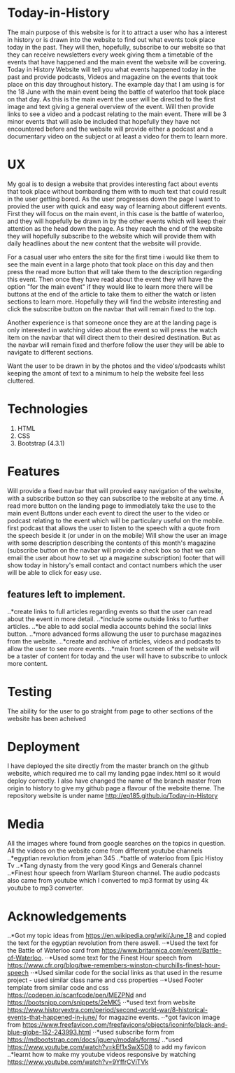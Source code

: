 # Today-in-History

The main purpose of this website is for it to attract a user who has a interest in history or is drawn into the website to find out what events took place today in the past. They will then, hopefully, subscribe to our website so that they can receive newsletters every week giving them a timetable of the events that have happened and the main event the website will be covering.
Today in History Website will tell you what events happened today in the past and provide podcasts, Videos and magazine on the events that took place on this day throughout history. The example day that I am using is for the 18 June with the main event being the battle of waterloo that took place on that day. As this is the main event the user will be directed to the first image and text giving a general overview of the event. Will then provide links to see a video and a podcast relating to the main event.
There will be 3 minor events that will aslo be included that hopefully they have not encountered before and the website will provide either a podcast and a documentary video on the subject or at least a video for them to learn more. 

# UX

My goal is to design a website that provides interesting fact about events that took place without bombarding them with to much text that could result in the user getting bored.
As the user progresses down the page I want to provied the user with quick and easy way of learning about different events. First they will focus on the main event, in this case is the battle of waterloo,
and they will hopefully be drawn in by the other events which will keep their attention as the head down the page. As they reach the end of the website they will hopefully subscribe to the 
website which will provide them with daily headlines about the new content that the website will provide.

For a casual user who enters the site for the first time i would like them to see the main event in a large photo that took place on this day and then press the read more button that will take them to the description regarding this event.
Then once they have read about the event they will have the option "for the main event" if they would like to learn more there will be buttons at the end of the article to take them to either the watch or listen sections to learn more. Hopefully they will find
the website interesting and click the subscribe button on the navbar that will remain fixed to the top.

Another experience is that someone once they are at the landing page is only interested in watching video about the event so will press the watch item on the navbar that will direct them to their desired destination.
But as the navbar will remain fixed and therfore follow the user they will be able to navigate to different sections.

Want the user to be drawn in by the photos and the video's/podcasts whilst keeping the amont of text to a minimum to help the website feel less cluttered.

# Technologies

1. HTML
2. CSS
3. Bootstrap (4.3.1)

# Features

Will provide a fixed navbar that will provied easy navigation of the website, with a subscribe button so they can subscribe to the website at any time.
A read more button on the landing page to immediately take the use to the main event 
Buttons under each event to direct the user to the video or podcast relating to the event which will be particulary useful on the mobile.
first podcast that allows the user to listen to the speech with a quote from the speech beside it (or under in on the mobile)
Will show the user an image with some description describing the contents of this month's magazine (subscribe button on the navbar will provide a check box so that we can email the user about how to set up a magazine subscription)
footer that will show today in history's email contact and contact numbers which the user will be able to click for easy use.

## features left to implement.
..*create links to full articles regarding events so that the user can read about the event in more detail.
..*include some outside links to further articles.
..*be able to add social media accounts behind the social links button.
..*more advanced forms allowung the user to purchase magazines from the website.
..*create and archive of articles, videos and podcasts to allow the user to see more events.
..*main front screen of the website will be a taster of content for today and the user will have to subscribe to unlock more content.

# Testing
The ability for the user to go straight from page to other sections of the website has been acheived 

# Deployment
I have deployed the site directly from the master branch on the github website, which required me to call my landing pgae index.html so it would deploy correctly.
I also have changed the name of the branch master from origin to history to give my github page a flavour of the website theme.
The repository website is under name http://ep185.github.io/Today-in-History

# Media
All the images where found from google searches on the topics in question.
All the videos on the website come from different youtube channels
..*egyptian revolution from jehan 345
..*battle of waterloo from Epic Histoy Tv
..*Tang dynasty from the very good Kings and Generals channel
..*Finest hour speech from Warllam Stureon channel.
The audio podcasts also came from youtube which I converted to mp3 format by using 4k youtube to mp3 converter.

# Acknowledgements
..*Got my topic ideas from https://en.wikipedia.org/wiki/June_18 and copied the text for the egyptian revolution from there aswell.
⋅⋅*Used the text for the Battle of Waterloo card from https://www.britannica.com/event/Battle-of-Waterloo.
⋅⋅*Used some text for the Finest Hour speech from https://www.cfr.org/blog/twe-remembers-winston-churchills-finest-hour-speech
⋅⋅*Used similar code for the social links as that used in the resume project - used similar class name and css properties
⋅⋅*Used Footer template from similar code and css https://codepen.io/scanfcode/pen/MEZPNd and  https://bootsnipp.com/snippets/2eMK5
⋅⋅*used text from website https://www.historyextra.com/period/second-world-war/8-historical-events-that-happened-in-june/ for magazine events.
⋅⋅*got favicon image from https://www.freefavicon.com/freefavicons/objects/iconinfo/black-and-blue-globe-152-243993.html
⋅⋅*used subscribe form from https://mdbootstrap.com/docs/jquery/modals/forms/
..*used https://www.youtube.com/watch?v=kEf1xSwX5D8 to add my favicon
..*learnt how to make my youtube videos responsive by watching https://www.youtube.com/watch?v=9YffrCViTVk
